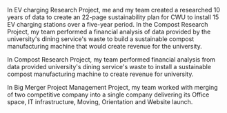 In EV charging Research Project, me and my team created a researched 10 years of data to create an 22-page sustainability plan for CWU to install 15 EV charging stations over a five-year period. In the Compost Research Project, my team performed a financial analysis of data provided by the university's dining service's waste to build a sustainable compost manufacturing machine that would create revenue for the university.

In Compost Research Project, my team performed financial analysis from data provided university's dining service's waste to install a sustainable compost manufacturing machine to create revenue for university. 

In Big Merger Project Management Project, my team worked with merging of two competitive company into a single company delivering its Office space, IT infrastructure, Moving, Orientation and Website launch.

